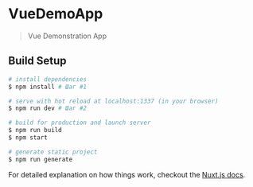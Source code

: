 # VueDemoApp

> Vue Demonstration App

## Build Setup

``` bash
# install dependencies
$ npm install # Шаг #1

# serve with hot reload at localhost:1337 (in your browser)
$ npm run dev # Шаг #2

# build for production and launch server
$ npm run build
$ npm start

# generate static project
$ npm run generate
```

For detailed explanation on how things work, checkout the [Nuxt.js docs](https://github.com/nuxt/nuxt.js).
